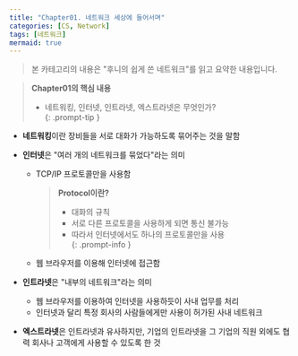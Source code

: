 ```yaml
---
title: "Chapter01. 네트워크 세상에 들어서며"
categories: [CS, Network]
tags: [네트워크]
mermaid: true
---
```

> 본 카테고리의 내용은 "후니의 쉽게 쓴 네트워크"를 읽고 요약한 내용입니다.  

> **Chapter01의 핵심 내용**  
> - 네트워킹, 인터넷, 인트라넷, 엑스트라넷은 무엇인가?  
{: .prompt-tip }

- **네트워킹**이란 장비들을 서로 대화가 가능하도록 묶어주는 것을 말함 

- **인터넷**은 "여러 개의 네트워크를 묶었다"라는 의미  
    - TCP/IP 프로토콜만을 사용함   
        > **Protocol이란?**  
        > - 대화의 규칙  
        > - 서로 다른 프로토콜을 사용하게 되면 통신 불가능  
        > - 따라서 인터넷에서도 하나의 프로토콜만을 사용  
        {: .prompt-info }
    - 웹 브라우저를 이용해 인터넷에 접근함  

- **인트라넷**은 "내부의 네트워크"라는 의미  
    - 웹 브라우저를 이용하여 인터넷을 사용하듯이 사내 업무를 처리  
    - 인터넷과 달리 특정 회사의 사람들에게만 사용이 허가된 사내 네트워크  

- **엑스트라넷**은 인트라넷과 유사하지만, 기업의 인트라넷을 그 기업의 직원 외에도 협력 회사나 고객에게 사용할 수 있도록 한 것  